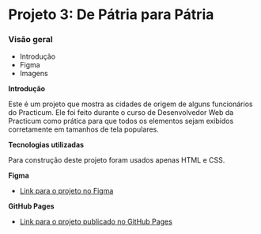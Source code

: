 # Projeto 3: De Pátria para Pátria

### Visão geral

- Introdução
- Figma
- Imagens

**Introdução**

Este é um projeto que mostra as cidades de origem de alguns funcionários do Practicum. Ele foi feito durante o curso de Desenvolvedor Web da Practicum como prática para que todos os elementos sejam exibidos corretamente em tamanhos de tela populares.

**Tecnologias utilizadas**

Para construção deste projeto foram usados apenas HTML e CSS.

**Figma**

- [Link para o projeto no Figma](https://www.figma.com/file/1zCYcflj6BJx5VqOvXU9nb/Sprint-3-From-Homeland-to-Homeland-desktop-mobile?node-id=0%3A1)

**GitHub Pages**

- [Link para o projeto publicado no GitHub Pages](https://www.figma.com/file/1zCYcflj6BJx5VqOvXU9nb/Sprint-3-From-Homeland-to-Homeland-desktop-mobile?node-id=0%3A1)
